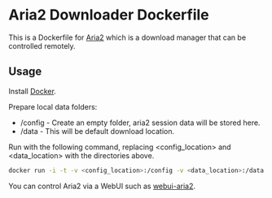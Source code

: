 # Aria2 Downloader Dockerfile

This is a Dockerfile for [Aria2](http://aria2.sourceforge.net/) which is a download manager that can be controlled remotely.

## Usage
Install [Docker](https://www.docker.io/).

Prepare local data folders:

* /config - Create an empty folder, aria2 session data will be stored here.
* /data - This will be default download location.

Run with the following command, replacing <config_location> and <data_location> with the directories above.

```sh
docker run -i -t -v <config_location>:/config -v <data_location>:/data -p 6800:6800 dlip/centos-aria2
```

You can control Aria2 via a WebUI such as [webui-aria2](http://ziahamza.github.io/webui-aria2/).
